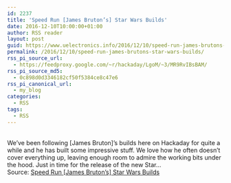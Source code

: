```yaml
---
id: 2237
title: 'Speed Run [James Bruton’s] Star Wars Builds'
date: 2016-12-10T10:00:00+01:00
author: RSS reader
layout: post
guid: https://www.uelectronics.info/2016/12/10/speed-run-james-brutons-star-wars-builds/
permalink: /2016/12/10/speed-run-james-brutons-star-wars-builds/
rss_pi_source_url:
  - https://feedproxy.google.com/~r/hackaday/LgoM/~3/MR9RvIBsBAM/
rss_pi_source_md5:
  - 0c898d0d3346182cf50f5384ce8c47e6
rss_pi_canonical_url:
  - my_blog
categories:
  - RSS
tags:
  - RSS
---
```

&#013;  
We’ve been following [James Bruton]’s builds here on Hackaday for quite a while and he has built some impressive stuff. We love how he often doesn’t cover everything up, leaving enough room to admire the working bits under the hood. Just in time for the release of the new Star…&#013;  
Source: <a href="https://feedproxy.google.com/~r/hackaday/LgoM/~3/MR9RvIBsBAM/" target="_blank">Speed Run [James Bruton’s] Star Wars Builds</a>